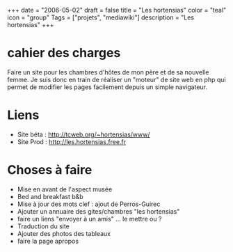 +++
date = "2006-05-02"
draft = false
title = "Les hortensias"
color = "teal"
icon = "group"
Tags = ["projets", "mediawiki"]
description = "Les hortensias"
+++

cahier des charges
==================

Faire un site pour les chambres d'hôtes de mon père et de sa nouvelle
femme. Je suis donc en train de réaliser un "moteur" de site web en php
qui permet de modifier les pages facilement depuis un simple navigateur.

Liens
=====

-   Site béta : <http://tcweb.org/~hortensias/www/>
-   Site Prod : <http://les.hortensias.free.fr>

Choses à faire
==============

-   Mise en avant de l'aspect musée
-   Bed and breakfast b&b
-   Mise à jour des mots clef : ajout de Perros-Guirec
-   Ajouter un annuaire des gites/chambres "les hortensias"
-   faire un liens "envoyer à un amis" ... le mettre ou ?
-   Traduction du site
-   Ajouter des photos des tableaux
-   faire la page apropos


